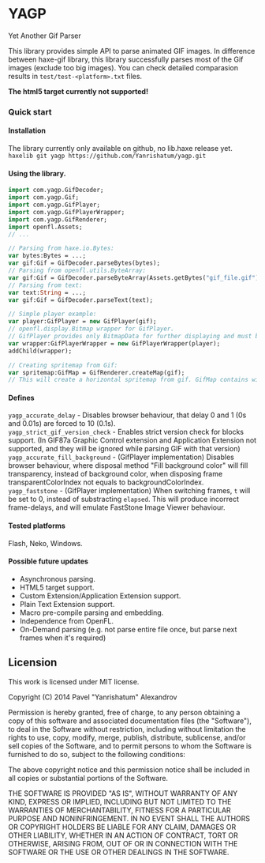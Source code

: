 YAGP
====

Yet Another Gif Parser

This library provides simple API to parse animated GIF images. In difference between haxe-gif library, this library successfully parses most of the Gif images (exclude too big images). You can check detailed comparasion results in `test/test-<platform>.txt` files.

__The html5 target currently not supported!__

### Quick start
#### Installation
The library currently only available on github, no lib.haxe release yet.  
`haxelib git yagp https://github.com/Yanrishatum/yagp.git`
#### Using the library.
```haxe
import com.yagp.GifDecoder;
import com.yagp.Gif;
import com.yagp.GifPlayer;
import com.yagp.GifPlayerWrapper;
import com.yagp.GifRenderer;
import openfl.Assets;
// ...

// Parsing from haxe.io.Bytes:
var bytes:Bytes = ...;
var gif:Gif = GifDecoder.parseBytes(bytes);
// Parsing from openfl.utils.ByteArray:
var gif:Gif = GifDecoder.parseByteArray(Assets.getBytes("gif_file.gif"));
// Parsing from text:
var text:String = ...;
var gif:Gif = GifDecoder.parseText(text);

// Simple player example:
var player:GifPlayer = new GifPlayer(gif);
// openfl.display.Bitmap wrapper for GifPlayer.
// GifPlayer provides only BitmapData for further displaying and must be updated manually.
var wrapper:GifPlayerWrapper = new GifPlayerWrapper(player);
addChild(wrapper);

// Creating spritemap from Gif:
var spritemap:GifMap = GifRenderer.createMap(gif);
// This will create a horizontal spritemap from gif. GifMap contains width/height of single frame, delays for every frame and spritemap data.
```
#### Defines
`yagp_accurate_delay` - Disables browser behaviour, that delay 0 and 1 (0s and 0.01s) are forced to 10 (0.1s).  
`yagp_strict_gif_version_check` - Enables strict version check for blocks support. (In GIF87a Graphic Control extension and Application Extension not supported, and they will be ignored while parsing GIF with that version)  
`yagp_accurate_fill_background` - (GifPlayer implementation) Disables browser behaviour, where disposal method "Fill background color" will fill transparency, instead of background color, when disposing frame transparentColorIndex not equals to backgroundColorIndex.  
`yagp_faststone` - (GifPlayer implementation) When switching frames, `t` will be set to 0, instead of substracting `elapsed`. This will produce incorrect frame-delays, and will emulate FastStone Image Viewer behaviour.
#### Tested platforms
Flash, Neko, Windows.
#### Possible future updates
* Asynchronous parsing.
* HTML5 target support.
* Custom Extension/Application Extension support.
* Plain Text Extension support.
* Macro pre-compile parsing and embedding.
* Independence from OpenFL.
* On-Demand parsing (e.g. not parse entire file once, but parse next frames when it's required)

## Licension
This work is licensed under MIT license.

Copyright (C) 2014 Pavel "Yanrishatum" Alexandrov

Permission is hereby granted, free of charge, to any person obtaining a copy of this software and associated documentation files (the "Software"), to deal in the Software without restriction, including without limitation the rights to use, copy, modify, merge, publish, distribute, sublicense, and/or sell copies of the Software, and to permit persons to whom the Software is furnished to do so, subject to the following conditions:

The above copyright notice and this permission notice shall be included in all copies or substantial portions of the Software.

THE SOFTWARE IS PROVIDED "AS IS", WITHOUT WARRANTY OF ANY KIND, EXPRESS OR IMPLIED, INCLUDING BUT NOT LIMITED TO THE WARRANTIES OF MERCHANTABILITY, FITNESS FOR A PARTICULAR PURPOSE AND NONINFRINGEMENT. IN NO EVENT SHALL THE AUTHORS OR COPYRIGHT HOLDERS BE LIABLE FOR ANY CLAIM, DAMAGES OR OTHER LIABILITY, WHETHER IN AN ACTION OF CONTRACT, TORT OR OTHERWISE, ARISING FROM, OUT OF OR IN CONNECTION WITH THE SOFTWARE OR THE USE OR OTHER DEALINGS IN THE SOFTWARE.
